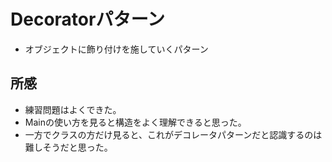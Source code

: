 # Decoratorパターン

* オブジェクトに飾り付けを施していくパターン

## 所感

* 練習問題はよくできた。
* Mainの使い方を見ると構造をよく理解できると思った。
* 一方でクラスの方だけ見ると、これがデコレータパターンだと認識するのは難しそうだと思った。
